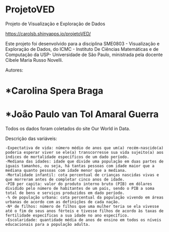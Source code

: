 # ProjetoVED

Projeto de Visualização e Exploração de Dados

https://carolsb.shinyapps.io/projetoVED/

Este projeto foi desenvolvido para a disciplina SME0803 - Visualização e Exploração de Dados, do ICMC - Instituto De Ciências Matemáticas e de Computação da USP- Universidade de São Paulo, ministrada pela docente Cibele Maria Russo Novelli.

Autores:

# *Carolina Spera Braga
# *João Paulo van Tol Amaral Guerra

Todos os dados foram coletados do site Our World in Data.

Descrição das variáveis:

    -Expectativa de vida: número médio de anos que um(a) recém-nascido(a) poderia esperar viver se ele(a) transcorresse sua vida sujeito(a) aos índices de mortalidade específicos de um dado período.
    -Mediana das idades: idade que divide uma população em duas partes de iguais tamanhos, ou seja, há tantas pessoas com idade maior que a mediana quanto pessoas com idade menor que a mediana.
    -Mortalidade infantil: cota percentual de crianças nascidas vivas e que morreram antes de completar cinco anos de idade.
    -PIB per capita: valor do produto interno bruto (PIB) em dólares dividido pelo número de habitantes de um país, sendo o PIB a soma total de bens e serviços produzidos em dado período.
    -% de população urbana: cota percentual da população vivendo em áreas urbanas de acordo com as definições de cada nação.
    -Nº de filhos: número de filhos que uma mulher teria se ela vivesse até o fim de seus anos férteis e tivesse filhos de acordo às taxas de fertilidade específicas a sua idade no ano específico.
    -Escolaridade: quantidade média de anos de ensino em todos os níveis educacionais para a população adulta.

